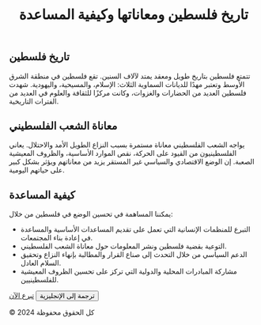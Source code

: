 <!DOCTYPE html>
<html lang="ar">
<head>
    <meta charset="UTF-8">
    <meta name="viewport" content="width=device-width, initial-scale=1.0">
    <title>تاريخ فلسطين ومعاناتها وكيفية المساعدة</title>
    <link rel="stylesheet" href="pale.css">
</head>
<body>
    <header>
        <h1 id="page-title">تاريخ فلسطين ومعاناتها وكيفية المساعدة</h1>
    </header>
    <main>
        <section>
            <h2 id="history-title">تاريخ فلسطين</h2>
            <p id="history-text">تتمتع فلسطين بتاريخ طويل ومعقد يمتد لآلاف السنين. تقع فلسطين في منطقة الشرق الأوسط وتعتبر مهدًا للديانات السماوية الثلاث: الإسلام، والمسيحية، واليهودية. شهدت فلسطين العديد من الحضارات والغزوات، وكانت مركزًا للثقافة والعلوم في العديد من الفترات التاريخية.</p>
        </section>
        <section>
            <h2 id="suffering-title">معاناة الشعب الفلسطيني</h2>
            <p id="suffering-text">يواجه الشعب الفلسطيني معاناة مستمرة بسبب النزاع الطويل الأمد والاحتلال. يعاني الفلسطينيون من القيود على الحركة، نقص الموارد الأساسية، والظروف المعيشية الصعبة. إن الوضع الاقتصادي والسياسي غير المستقر يزيد من معاناتهم ويؤثر بشكل كبير على حياتهم اليومية.</p>
        </section>
        <section>
            <h2 id="help-title">كيفية المساعدة</h2>
            <p id="help-text">يمكننا المساهمة في تحسين الوضع في فلسطين من خلال:</p>
            <ul id="help-list">
                <li>التبرع للمنظمات الإنسانية التي تعمل على تقديم المساعدات الأساسية والمساعدة في إعادة بناء المجتمعات.</li>
                <li>التوعية بقضية فلسطين ونشر المعلومات حول معاناة الشعب الفلسطيني.</li>
                <li>الدعم السياسي من خلال التحدث إلى صناع القرار والمطالبة بإنهاء النزاع وتحقيق السلام العادل.</li>
                <li>مشاركة المبادرات المحلية والدولية التي تركز على تحسين الظروف المعيشية للفلسطينيين.</li>
            </ul>
            <div class="button-container">
                <a href="https://donate.unrwa.org/-landing-page/en_EN" class="button">تبرع الآن</a>
                <button id="translate-button" class="button">ترجمة إلى الإنجليزية</button>
            </div>
        </section>
    </main>
    <footer>
        <p>&copy; 2024 كل الحقوق محفوظة</p>
    </footer>
    <script src="pale.js"></script>
</body>
</html>

